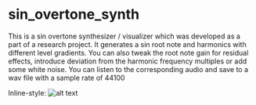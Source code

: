 # sin_overtone_synth

This is a sin overtone synthesizer / visualizer which was developed as a part of a research project.
It generates a sin root note and harmonics with different level gradients. 
You can also tweak the root note gain for residual effects, introduce deviation from the harmonic frequency multiples or add some white noise. You can listen to the corresponding audio and save to a wav file with a sample rate of 44100

Inline-style: 
![alt text](https://github.com/SimonZimmer/sin_overtone_synth/raw/master/src/images/sin_overtone_synth.gif "")
